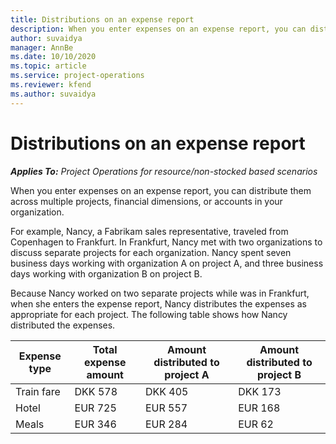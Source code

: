 ```yaml
---
title: Distributions on an expense report
description: When you enter expenses on an expense report, you can distribute them across multiple projects, legal entities, or accounts in your organization.
author: suvaidya
manager: AnnBe
ms.date: 10/10/2020
ms.topic: article
ms.service: project-operations
ms.reviewer: kfend
ms.author: suvaidya
---
```


# Distributions on an expense report

_**Applies To:** Project Operations for resource/non-stocked based scenarios_

When you enter expenses on an expense report, you can distribute them across multiple projects, financial dimensions, or accounts in your organization.

For example, Nancy, a Fabrikam sales representative, traveled from Copenhagen to Frankfurt. In Frankfurt, Nancy met with two organizations to discuss separate projects for each organization. Nancy spent seven business days working with organization A on project A, and three business days working with organization B on project B.

Because Nancy worked on two separate projects while was in Frankfurt, when she enters the expense report, Nancy distributes the expenses as appropriate for each project. The following table shows how Nancy distributed the expenses.

| Expense type | Total expense amount | Amount distributed to project A | Amount distributed to project B |
|--------------|----------------------|---------------------------------|---------------------------------|
| Train fare   | DKK 578              | DKK 405                         | DKK 173                         |
| Hotel        | EUR 725              | EUR 557                         | EUR 168                         |
| Meals        | EUR 346              | EUR 284                         | EUR 62                          |
